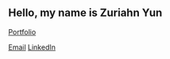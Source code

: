 ## Hello, my name is Zuriahn Yun

[Portfolio](https://zuriahn-yun.github.io/)

[Email](mailto:zuriahn.yun@gmail.com)
[LinkedIn](www.linkedin.com/in/zuriahnyun)
